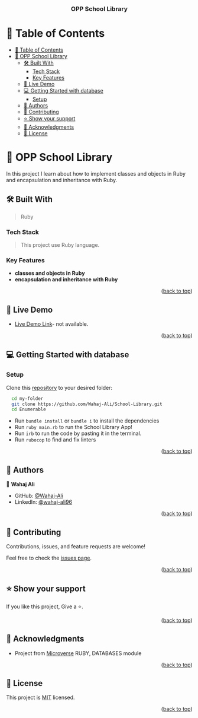 <a name="readme-top"></a>
<div align="center">

  <h3><b>OPP School Library</b></h3>
</div>

# 📗 Table of Contents

- [📗 Table of Contents](#-table-of-contents)
- [📖 OPP School Library ](#-opp-school-library-)
  - [🛠 Built With ](#-built-with-)
    - [Tech Stack ](#tech-stack-)
    - [Key Features ](#key-features-)
  - [🚀 Live Demo ](#-live-demo-)
  - [💻 Getting Started with database ](#-getting-started-with-database-)
    - [Setup](#setup)
  - [👥 Authors ](#-authors-)
  - [🤝 Contributing ](#-contributing-)
  - [⭐️ Show your support ](#️-show-your-support-)
  - [🙏 Acknowledgments ](#-acknowledgments-)
  - [📝 License ](#-license-)

# 📖 OPP School Library <a name="about-project"></a>

In this project I learn about how to implement classes and objects in Ruby and encapsulation and inheritance with Ruby.

## 🛠 Built With <a name="built-with"></a>

>Ruby
### Tech Stack <a name="tech-stack"></a>

> This project use Ruby language.

### Key Features <a name="key-features"></a>
- **classes and objects in Ruby**
- **encapsulation and inheritance with Ruby**

<p align="right">(<a href="#readme-top">back to top</a>)</p>

## 🚀 Live Demo <a name="live-demo"></a>

- [Live Demo Link](#)- not available.

<p align="right">(<a href="#readme-top">back to top</a>)</p>


## 💻 Getting Started with database <a name="getting-started"></a>

### Setup

Clone this [repository](https://github.com/Wahaj-Ali/School-Library) to your desired folder:

```sh
  cd my-folder
  git clone https://github.com/Wahaj-Ali/School-Library.git
  cd Enumerable
```
- Run `bundle install` or `bundle i` to install the dependencies
- Run `ruby main.rb` to run the School Library App!
- Run `irb` to run the code by pasting it in the terminal.
- Run `rubocop` to find and fix linters

<p align="right">(<a href="#readme-top">back to top</a>)</p>

## 👥 Authors <a name="authors"></a>


👤 **Wahaj Ali**
- GitHub: [@Wahaj-Ali](https://github.com/Wahaj-Ali)
- LinkedIn: [@wahaj-ali96](https://www.linkedin.com/in/wahaj-ali96/)

<p align="right">(<a href="#readme-top">back to top</a>)</p>

## 🤝 Contributing <a name="contributing"></a>

Contributions, issues, and feature requests are welcome!

Feel free to check the [issues page](https://github.com/Wahaj-Ali/School-Library/issues).

<p align="right">(<a href="#readme-top">back to top</a>)</p>

## ⭐️ Show your support <a name="support"></a>

If you like this project, Give a ⭐️.

<p align="right">(<a href="#readme-top">back to top</a>)</p>

## 🙏 Acknowledgments <a name="acknowledgements"></a>

- Project from [Microverse](https://www.microverse.org/?grsf=i6yi2m) RUBY, DATABASES module


<p align="right">(<a href="#readme-top">back to top</a>)</p>

<!-- LICENSE -->

## 📝 License <a name="license"></a>

This project is [MIT](https://github.com/Wahaj-Ali/School-Library/blob/dev/LICENSE) licensed.

<p align="right">(<a href="#readme-top">back to top</a>)</p>